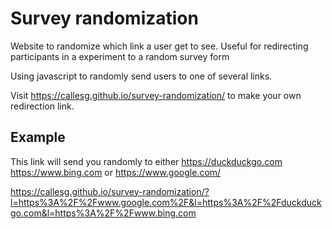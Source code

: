 # Survey randomization
Website to randomize which link a user get to see. Useful for redirecting participants in a experiment to a random survey form

Using javascript to randomly send users to one of several links.

Visit https://callesg.github.io/survey-randomization/ to make your own redirection link.

## Example
This link will send you randomly to either https://duckduckgo.com https://www.bing.com or https://www.google.com/

https://callesg.github.io/survey-randomization/?l=https%3A%2F%2Fwww.google.com%2F&l=https%3A%2F%2Fduckduckgo.com&l=https%3A%2F%2Fwww.bing.com
